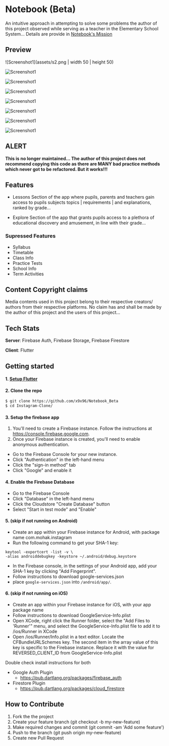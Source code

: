 # Notebook (Beta)

An intuitive approach in attempting to solve some problems the author of this project observed while serving as a teacher in the Elementary School System... Details are provide in [Notebook's Mission](Notebook's_Mission.pdf)  

## Preview
![Screenshot1](assets/s2.png | width 50 | height 50)

![Screenshot1](assets/s7.png)

![Screenshot1](assets/s8.png)

![Screenshot1](assets/s6.png)

![Screenshot1](assets/s1.png)

![Screenshot1](assets/s3.png)

![Screenshot1](assets/s4.png)

![Screenshot1](assets/s5.png)

## ALERT
**This is no longer maintained... The author of this project does not recommend copying this code as there are MANY bad practice methods which never got to be refactored. But it works!!!**

## Features
- Lessons Section of the app where pupils, parents and teachers gain access to pupils subjects topics | requirements | and explanations, ranked by grade...

- Explore Section of the app that grants pupils access to a plethora of educational discovery and amusement, in line with their grade...

### Supressed Features
  - Syllabus
  - Timetable
  - Class Info
  - Practice Tests
  - School Info
  - Term Activities

## Content Copyright claims

Media contents used in this project belong to their respective creators/ authors from their respective platforms. No claim has and shall be made by the author of this project and the users of this project...

## Tech Stats
**Server**: Firebase Auth, Firebase Storage, Firebase Firestore

**Client**: Flutter


## Getting started


#### 1. [Setup Flutter](https://flutter.io/setup/)

#### 2. Clone the repo

```sh
$ git clone https://github.com/x9x96/Notebook_Beta
$ cd Instagram-Clone/
```

#### 3. Setup the firebase app

1. You'll need to create a Firebase instance. Follow the instructions at https://console.firebase.google.com.
2. Once your Firebase instance is created, you'll need to enable anonymous authentication.

* Go to the Firebase Console for your new instance.
* Click "Authentication" in the left-hand menu
* Click the "sign-in method" tab
* Click "Google" and enable it


#### 4. Enable the Firebase Database
* Go to the Firebase Console
* Click "Database" in the left-hand menu
* Click the Cloudstore "Create Database" button
* Select "Start in test mode" and "Enable"

#### 5. (skip if not running on Android)

* Create an app within your Firebase instance for Android, with package name com.mohak.instagram
* Run the following command to get your SHA-1 key:

```
keytool -exportcert -list -v \
-alias androiddebugkey -keystore ~/.android/debug.keystore
```

* In the Firebase console, in the settings of your Android app, add your SHA-1 key by clicking "Add Fingerprint".
* Follow instructions to download google-services.json
* place `google-services.json` into `/android/app/`.


#### 6. (skip if not running on iOS)

* Create an app within your Firebase instance for iOS, with your app package name
* Follow instructions to download GoogleService-Info.plist
* Open XCode, right click the Runner folder, select the "Add Files to 'Runner'" menu, and select the GoogleService-Info.plist file to add it to /ios/Runner in XCode
* Open /ios/Runner/Info.plist in a text editor. Locate the CFBundleURLSchemes key. The second item in the array value of this key is specific to the Firebase instance. Replace it with the value for REVERSED_CLIENT_ID from GoogleService-Info.plist

Double check install instructions for both
   - Google Auth Plugin
     - https://pub.dartlang.org/packages/firebase_auth
   - Firestore Plugin
     -  https://pub.dartlang.org/packages/cloud_firestore
     
## How to Contribute
1. Fork the the project
2. Create your feature branch (git checkout -b my-new-feature)
3. Make required changes and commit (git commit -am 'Add some feature')
4. Push to the branch (git push origin my-new-feature)
5. Create new Pull Request
